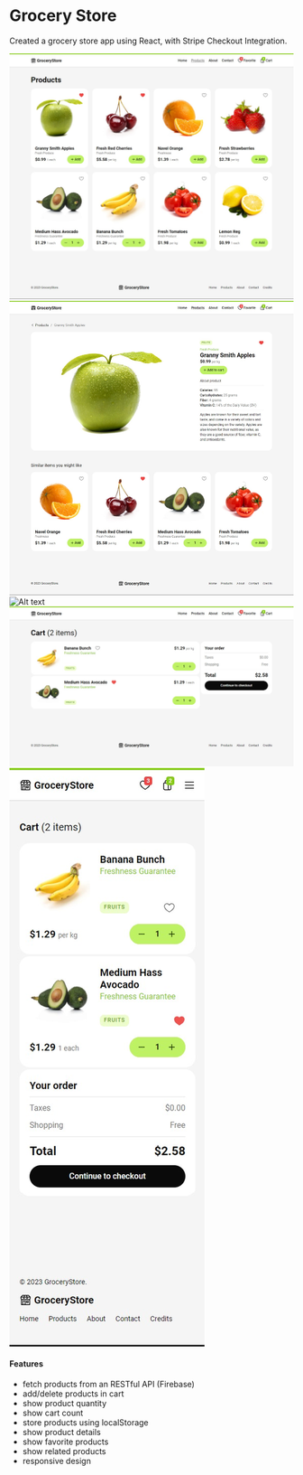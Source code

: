 # Grocery Store

Created a grocery store app using React, with Stripe Checkout Integration.

![Alt text](/public/Grocery-Store-Products.jpg)
![Alt text](/public/Grocery-Store-ProductDetails.jpg)
![Alt text](/public/Grocery-Store-Favotite.jpg)
![Alt text](/public/Grocery-Store-Cart.jpg)
![Alt text](/public/Grocery-Store-Cart-Mobile.jpg)

#### Features

- fetch products from an RESTful API (Firebase)
- add/delete products in cart
- show product quantity
- show cart count
- store products using localStorage
- show product details
- show favorite products
- show related products
- responsive design
